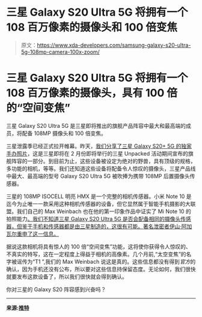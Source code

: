 # 三星 Galaxy S20 Ultra 5G 将拥有一个 108 百万像素的摄像头和 100 倍变焦

> 原文：<https://www.xda-developers.com/samsung-galaxy-s20-ultra-5g-108mp-camera-100x-zoom/>

# 三星 Galaxy S20 Ultra 5G 将拥有一个 108 百万像素的摄像头，具有 100 倍的“空间变焦”

三星 Galaxy S20 Ultra 5G 是三星即将推出的旗舰产品阵容中最大和最高端的成员，将配备 108MP 摄像头和 100 倍变焦。

三星泄露季已经正式拉开帷幕。昨天，[我们分享了三星 Galaxy S20+ 5G 的独家手办照片](https://www.xda-developers.com/exclusive-samsung-galaxy-s20-5g-live-images/)，这是三星即将在 2 月份即将举行的三星 Unpacked 活动期间宣布的旗舰阵容的一部分。到目前为止，这些设备被设定为绝对的野兽，具有顶级的规格，多功能的相机，等等。我们还知道这些设备将配备令人惊叹的摄像头，三星产品线中最大、最高端的型号 Galaxy S20 Ultra 5G 被吹捧为携带 108MP 后置摄像头传感器。

三星的 108MP ISOCELL 明亮 HMX 是一个完整的相机传感器。小米 Note 10 是迄今为止唯一一款采用这种相机传感器的设备，但它显然属于智能手机摄影的大联盟。我们自己的 Max Weinbach 也在他的第一印象作品中证实了 Mi Note 10 的拍照能力[。我们不知道三星 Galaxy S20 Ultra 5G 是否会配备相同的摄像头传感器，但鉴于手机和传感器都是由三星制造的，这很有可能。著名泄密者伊山·阿加瓦尔重申了这一信息。](https://www.xda-developers.com/xiaomi-mi-note-10-first-impressions-108mp-of-greatness/)

据说这款相机将具有惊人的 100 倍“空间变焦”功能，这将使你获得令人惊叹的、不真实的特写，这在一定程度上得益于相机的高像素。几个月前,“太空变焦”的名字被谣传为“T1 ”,我们的 Max Weinbach 说这是真的。这些信息都没有得到*官方*的确认，因为手机还没有公布，所以要对这些信息持保留态度。无论如何，我们很快就要发布这款设备了，所以我们很快就会得到确认。

你对三星的 Galaxy S20 阵容感到兴奋吗？

* * *

**来源:[推特](https://twitter.com/ishanagarwal24/status/1216725464535879680)**